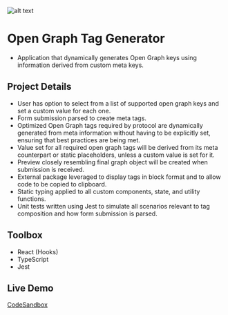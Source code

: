 ![alt text](https://i.ibb.co/JCpbbB8/Screen-Shot-2022-06-29-at-6-41-31-PM.png)

# Open Graph Tag Generator

- Application that dynamically generates Open Graph keys using information derived from custom meta keys.

## Project Details

- User has option to select from a list of supported open graph keys and set a custom value for each one.
- Form submission parsed to create meta tags.
- Optimized Open Graph tags required by protocol are dynamically generated from meta information without having to be explicitly set, ensuring that best practices are being met.
- Value set for all required open graph tags will be derived from its meta counterpart or static placeholders, unless a custom value is set for it.
- Preview closely resembling final graph object will be created when submission is received.
- External package leveraged to display tags in block format and to allow code to be copied to clipboard.
- Static typing applied to all custom components, state, and utility functions.
- Unit tests written using Jest to simulate all scenarios relevant to tag composition and how form submission is parsed.

## Toolbox

- React (Hooks)
- TypeScript
- Jest

## Live Demo

[CodeSandbox](https://codesandbox.io/s/github/jordanutz/open-graph-protocol)
